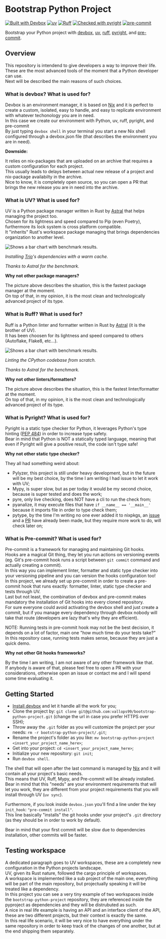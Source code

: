 # Bootstrap Python Project #
[![Built with Devbox](https://www.jetify.com/img/devbox/shield_galaxy.svg)](https://www.jetify.com/devbox/docs/contributor-quickstart/)
[![uv](https://img.shields.io/endpoint?url=https://raw.githubusercontent.com/astral-sh/uv/main/assets/badge/v0.json)](https://github.com/astral-sh/uv)
[![Ruff](https://img.shields.io/endpoint?url=https://raw.githubusercontent.com/astral-sh/ruff/main/assets/badge/v2.json)](https://github.com/astral-sh/ruff)
[![Checked with pyright](https://microsoft.github.io/pyright/img/pyright_badge.svg)](https://microsoft.github.io/pyright/)
[![pre-commit](https://img.shields.io/badge/pre--commit-enabled-brightgreen?logo=pre-commit)](https://github.com/pre-commit/pre-commit)

Bootstrap your Python project with [devbox](https://github.com/jetify-com/devbox), [uv](https://github.com/astral-sh/uv), [ruff](https://github.com/astral-sh/ruff), [pyright](https://github.com/microsoft/pyright), and [pre-commit](https://github.com/pre-commit/pre-commit).

## Overview ##
This repository is intendend to give developers a way to improve their life.   
These are the most advanced tools of the moment that a Python developer can use.   
Next will be described the main reasons of such choices.

### What is devbox? What is used for? ###
Devbox is an environment manager, it is based on [Nix](https://nixos.org/) and it is perfect to create a custom, isolated, easy to handle, and easy to replicate environment with whatever techonology you are in need.    
In this case we create our environment with Python, uv, ruff, pyright, and pre-commit    
By just typing `devbox shell` in your terminal you start a new Nix shell configured through a devbox.json file (that describes the environment you are in need).

<p><b>Downside:</b></p>

It relies on nix-packages that are uploaded on an archive that requires a custom configuration for each project.   
This usually leads to delays between actual new release of a project and nix-package availabilty in the archive.  
Nice to know, it is completely open source, so you can open a PR that brings the new release you are in need into the archive.


### What is UV? What is used for? ###
UV is a Python package manager written in Rust by [Astral](https://astral.sh/) that helps managing the project too.   
Chosen for its lightness and speed compared to Pip (even Poetry), furthermore its lock system is cross platform compatible.   
It "inherits" Rust's workspace package managing that brings dependencies organization to another level.

<picture align="left">
    <source media="(prefers-color-scheme: dark)" srcset="https://github.com/astral-sh/uv/assets/1309177/03aa9163-1c79-4a87-a31d-7a9311ed9310">
    <source media="(prefers-color-scheme: light)" srcset="https://github.com/astral-sh/uv/assets/1309177/629e59c0-9c6e-4013-9ad4-adb2bcf5080d">
    <img alt="Shows a bar chart with benchmark results." src="https://github.com/astral-sh/uv/assets/1309177/629e59c0-9c6e-4013-9ad4-adb2bcf5080d">
</picture>

<p align="left">
    <i>
        Installing <a href="https://trio.readthedocs.io/">Trio</a>'s dependencies with a warm cache.
        <p>Thanks to Astral for the benchmark.</p>    
    </i>
</p>

<p><b>Why not other package managers?</b></p>

The picture above describes the situation, this is the fastest package manager at the moment.   
On top of that, in my opinion, it is the most clean and technologically advanced project of its type.


### What is Ruff? What is used for? ###
Ruff is a Python linter and formatter written in Rust by [Astral](https://astral.sh/) (it is the brother of UV).   
It has been choosen for its lightness and speed compared to others (Autoflake, Flake8, etc...).

<picture align="left">
    <source media="(prefers-color-scheme: dark)" srcset="https://user-images.githubusercontent.com/1309177/232603514-c95e9b0f-6b31-43de-9a80-9e844173fd6a.svg">
    <source media="(prefers-color-scheme: light)" srcset="https://user-images.githubusercontent.com/1309177/232603516-4fb4892d-585c-4b20-b810-3db9161831e4.svg">
<img alt="Shows a bar chart with benchmark results." src="https://user-images.githubusercontent.com/1309177/232603516-4fb4892d-585c-4b20-b810-3db9161831e4.svg">
</picture>
<p align="left">
    <i>
        Linting the CPython codebase from scratch.
        <p>Thanks to Astral for the benchmark.</p>
    </i>
</p>

<p><b>Why not other linters/formatters?</b></p>

The picture above describes the situation, this is the fastest linter/formatter at the moment.   
On top of that, in my opinion, it is the most clean and technologically advanced project of its type.  

### What is Pyright? What is used for? ###
Pyright is a static type checker for Python, it leverages Python's type hinting ([PEP 484](https://peps.python.org/pep-0484/)) in order to increase type safety.    
Bear in mind that Python is NOT a statically typed language, meaning that even if Pyright will give a positive result, the code isn't type safe!   
<p><b>Why not other static type checker?</b></p>

They all had something weird about:
- Pylyzer, this project is still under heavy development, but in the future will be my best choice, by the time I am writing I had issue to let it work with UV;
- Mypy, is super slow, but as per today it would be my second choice, because is super tested and does the work;
- pyre, only live checking, does NOT have a cli to run the check from;
- pyanalize, it may execute files that have `if __name__ == '__main__'` because it imports file in order to type check them;
- pytype, by the time I'm writing no one ever added it to nixpkgs, an [issue](https://github.com/NixOS/nixpkgs/issues/272786) and a [PR](https://github.com/NixOS/nixpkgs/pull/272787) have already been made, but they require more work to do, will check later on;

### What is Pre-commit? What is used for? ###
Pre-commit is a framework for managing and maintaining Git hooks.   
Hooks are a magical Git thing, they let you run actions on versioning events (eg. Git's pre-commit hook runs a script between `git commit` command and actually creating a commit).  
In this way you can implement linter, formatter and static type checker into your versioning pipeline and you can version the hooks configuration too!  
In this project, we already set up pre-commit in order to create a pre-commit hook that runs exactly: formatter, linter, static type checker and tests through UV.  
Last but not least, the combination of devbox and pre-commit makes mandatory the installation of Git hooks into every cloned repository.  
For sure everyone could avoid activating the devbox shell and just create a commit, but if you manage every dependency through devbox nobody will take that route (developers are lazy that's why they are efficient).  

NOTE: Running tests in pre-commit hook may not be the best decision, it depends on a lot of factor, main one "how much time do your tests take?"  
In this repository case, running tests makes sense, because they are just a quick demo.

<p><b>Why not other Git hooks frameworks?</b></p>

By the time I am writing, I am not aware of any other framework like that.  
If anybody is aware of that, please feel free to open a PR with your considerations, otherwise open an issue or contact me and I will spend some time evaluating it. 


## Getting Started ##
- [Install devbox](https://www.jetify.com/docs/devbox/installing_devbox/) and let it handle all the work for you;
- Clone the project by: `git clone git@github.com:vallops99/bootstrap-python-project.git` (change the url in case you prefer HTTPS over SSH);
- Throw away the `.git` folder as you will customize the project per your needs: `rm -r bootstrap-python-project/.git`;
- Rename the project's folder as you like: `mv bootstrap-python-project <insert_your_project_name_here>`;
- Get into your project: `cd <insert_your_project_name_here>`;
- Initialize your new repository: `git init`;
- Run `devbox shell`.

The shell that will open after the last command is managed by [Nix](https://nixos.org/) and it will contain all your project's basic needs.    
This means that UV, Ruff, Mypy, and Pre-commit will be already installed.    
Bear in mind that this "needs" are your environment requirements that will let you work, they are different from your project requirements that you will install through UV (`uv sync`).   

Furthermore, if you look inside `devbox.json` you'll find a line under the key `init_hook`: `"pre-commit install"`.   
This line basically "installs" the git hooks under your project's `.git` directory (as they should be in order to work by default).   

Bear in mind that your first commit will be slow due to dependencies installation, other commits will be faster.


## Testing workspace ##
A dedicated paragraph goes to UV workspaces, these are a completely new configuration in the Python projects landscape.   
UV, given its Rust nature, followed the cargo principle of workspaces.   
A workspace is implemented like a sub project of the main one, everything will be part of the main repository, but projectually speaking it will be treated like a dependency.   
In this project you can see a very tiny example of two workspaces inside the `bootstrap-python-project` repository, they are referenced inside the pyproject as dependencies and they will be distrubuted as such.   
A nice in real life example is having an API and an interface client of the API, these are two different projects, but their context is exactly the same.   
In this real life scenario, it will be very nice to have everything under the same repository in order to keep track of the changes of one another, but at the end shipping them separately.   
